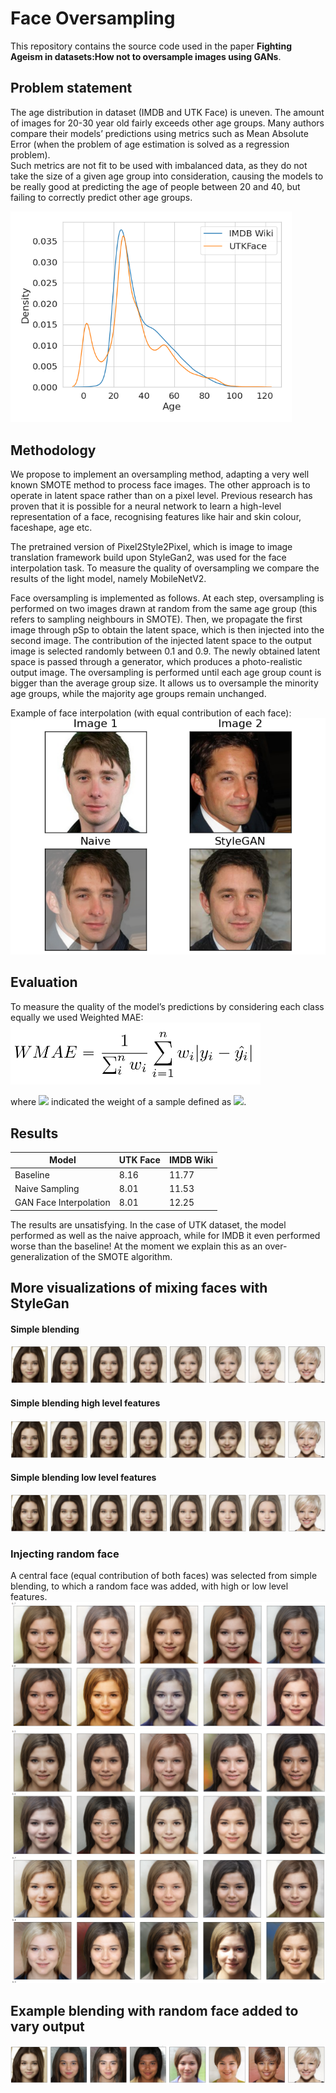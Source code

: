 # Face Oversampling
This repository contains the source code used in the paper **Fighting Ageism in datasets:How not to oversample images using GANs**.

## Problem statement
The age distribution in dataset (IMDB and UTK Face) is uneven. The  amount  of  images  for  20-30  year  old  fairly exceeds other age groups. 
Many authors compare their models’ predictions using metrics such as Mean Absolute Error (when the problem of age estimation is solved as a regression problem).   
Such metrics are not fit to be used with imbalanced data, as they do not take the size of a given age group into consideration, 
causing the models to be really good at predicting the age of people between 20 and 40, but failing to correctly predict other age groups. 

<img src="./docs/distribution.png" alt="Distribution" width="450"/>

## Methodology
We propose to implement an oversampling method, adapting a very well known SMOTE method to process face images.
The other approach is to operate in latent space rather than on a pixel level. Previous research has proven that it is 
possible for a neural network to learn a high-level representation of a face, recognising features like hair and skin colour, faceshape, age etc.

The pretrained  version  of  Pixel2Style2Pixel,  which  is  image  to  image  translation  framework build upon StyleGan2,
was used for the face interpolation task.  To measure the quality of oversampling we compare the results of the light model, namely MobileNetV2.

Face oversampling is implemented as follows. At each step,  oversampling  is  performed  on  two  images  drawn  at random 
from  the  same  age  group  (this  refers  to  sampling neighbours in SMOTE). Then, we propagate the first image through 
pSp to obtain the latent space, which is then injected into the second image. The contribution of the injected latent space 
to the output image is selected randomly between 0.1 and 0.9. The newly obtained latent space is passed through a generator, 
which produces a photo-realistic output image. The oversampling is performed until each age group count is bigger than the average group size.
It  allows  us  to  oversample  the  minority  age  groups, while the majority age groups remain unchanged. 

Example of face interpolation (with equal contribution of each face):
![FaceInterpolation](docs/interpolation.png)


## Evaluation
To measure  the  quality  of  the  model’s  predictions  by  considering each class equally we used Weighted MAE:
<img src="./docs/wmae.png" alt="WMAE" width="400"/>

where <img src="https://render.githubusercontent.com/render/math?math=w_i"> indicated the weight of a sample defined as <img src="https://render.githubusercontent.com/render/math?math=\frac{number\_of\_samples}{number\_of\_age\_groups*group_i\_size}">.

## Results
| **Model** | **UTK Face** | **IMDB Wiki** |
| ------- | --- | --- | 
Baseline  | 8.16  |  11.77  
Naive Sampling  |  8.01  |  11.53
GAN Face Interpolation  | 8.01  |  12.25 

The results are unsatisfying. In the case of UTK dataset, the model performed as well as the naive approach, while for IMDB it even performed worse than the baseline! At the moment we explain this as an over-generalization of the SMOTE algorithm.

## More visualizations of mixing faces with StyleGan 
#### Simple blending
![Bledning](docs/mix.png)
#### Simple blending high level features
 ![Bledning high level](docs/mix_high.png)
#### Simple blending low level features
 ![Bledning low level](docs/mix_low.png)
### Injecting random face
A central face (equal contribution of both faces) was selected from simple blending, to which a random face was added, 
with high or low level features.
![Middle](docs/middle_random.png)
![Middle](docs/middle_random_high.png)
![Middle](docs/middle_random_high2.png)

## Example blending with random face added to vary output
![Example Interpolation](docs/example_interpolation_noise.png)
